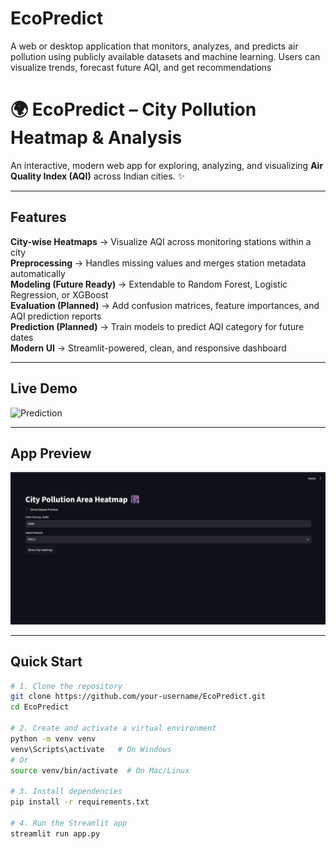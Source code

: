 # EcoPredict
A web or desktop application that monitors, analyzes, and predicts air pollution using publicly available datasets and machine learning. Users can visualize trends, forecast future AQI, and get recommendations
# 🌍 EcoPredict – City Pollution Heatmap & Analysis  

 An interactive, modern web app for exploring, analyzing, and visualizing **Air Quality Index (AQI)** across Indian cities. ✨  

---

##  Features  

 **City-wise Heatmaps** → Visualize AQI across monitoring stations within a city  
 **Preprocessing** → Handles missing values and merges station metadata automatically  
 **Modeling (Future Ready)** → Extendable to Random Forest, Logistic Regression, or XGBoost  
 **Evaluation (Planned)** → Add confusion matrices, feature importances, and AQI prediction reports  
 **Prediction (Planned)** → Train models to predict AQI category for future dates  
 **Modern UI** → Streamlit-powered, clean, and responsive dashboard  

---

## Live Demo  

![Prediction](screenshots/home_page.gif) 

---

##  App Preview  

![Home Page](screenshots/page.png)  


---

##  Quick Start  

```bash
# 1. Clone the repository
git clone https://github.com/your-username/EcoPredict.git
cd EcoPredict

# 2. Create and activate a virtual environment
python -m venv venv
venv\Scripts\activate   # On Windows
# Or
source venv/bin/activate  # On Mac/Linux

# 3. Install dependencies
pip install -r requirements.txt

# 4. Run the Streamlit app
streamlit run app.py
